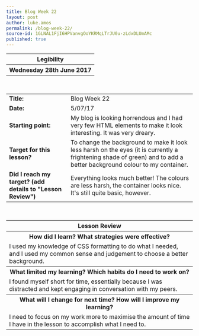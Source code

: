 ```yaml
---
title: Blog Week 22
layout: post
author: luke.amos
permalink: /blog-week-22/
source-id: 1GLNAL1FjI6HPVanvgOoYKRMqLTrJU0u-zLdxDLUmAMc
published: true
---
```

<table class="title1">
<tr>
<th ><strong>Legibility</strong></th>
</tr>
<tr>
<th><strong>Wednesday 28th June 2017</strong></th>
</tr>
</table>
<br />

<table>
  <tr>
  <td style="width: 150px;"><strong>Title:</strong></td>
    <td>Blog Week 22</td>
  </tr>
  <tr>
  <td><strong>Date:</strong></td>
    <td>5/07/17</td>
  </tr>
  <tr>
  <td><strong>Starting point:</strong></td>
    <td>My blog is looking horrendous and I had very few HTML elements to make it look interesting. It was very dreary.</td>
  </tr>
  <tr>
  <td><strong>Target for this lesson?</strong></td>
    <td>To change the background to make it look less harsh on the eyes (it is currently a frightening shade of green) and to add a better background colour to my container.</td>
  </tr>
  <tr>
    <td><strong>Did I reach my target? 
    (add details to "Lesson Review")</strong></td>
    <td>Everything looks much better! The colours are less harsh, the container looks nice. It's still quite basic, however.</td>
  </tr>
</table>
<br />

<table>
  <tr>
  <th><strong>Lesson Review</strong></th>
  </tr>
  <tr>
  <th><strong>How did I learn? What strategies were effective?</strong> </th>
  </tr>
  <tr>
    <td>I used my knowledge of CSS formatting to do what I needed, and I used my common sense and judgement to choose a better background.</td>
  </tr>
  <tr>
  <th><strong>What limited my learning? Which habits do I need to work on?</strong></th>
  </tr>
  <tr>
    <td>I found myself short for time, essentially because I was distracted and kept engaging in conversation with my peers.</td>
  </tr>
  <tr>
  <th><strong>What will I change for next time? How will I improve my learning?</strong></th>
  </tr>
  <tr>
    <td>I need to focus on my work more to maximise the amount of time I have in the lesson to accomplish what I need to.</td>
  </tr>
</table>
<br />

